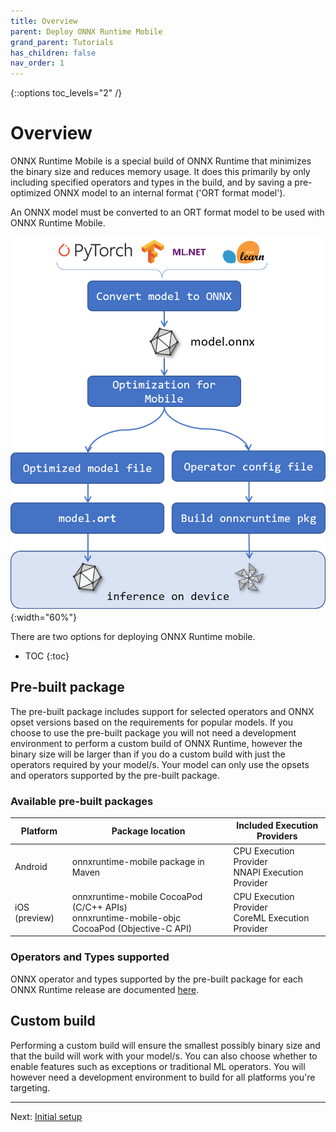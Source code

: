 ```yaml
---
title: Overview
parent: Deploy ONNX Runtime Mobile
grand_parent: Tutorials
has_children: false
nav_order: 1
---
```

{::options toc_levels="2" /}

# Overview

ONNX Runtime Mobile is a special build of ONNX Runtime that minimizes the binary size and reduces memory usage. It does this primarily by only including specified operators and types in the build, and by saving a pre-optimized ONNX model to an internal format ('ORT format model').

An ONNX model must be converted to an ORT format model to be used with ONNX Runtime Mobile.

![Steps to build for mobile platforms](../../../images/mobile.png){:width="60%"}


There are two options for deploying ONNX Runtime mobile.

* TOC
{:toc}

## Pre-built package 

The pre-built package includes support for selected operators and ONNX opset versions based on the requirements for popular models. If you choose to use the pre-built package you will not need a development environment to perform a custom build of ONNX Runtime, however the binary size will be larger than if you do a custom build with just the operators required by your model/s. Your model can only use the opsets and operators supported by the pre-built package. 


### Available pre-built packages

| Platform | Package location | Included Execution Providers |
|----------|------------------|----------|
| Android | onnxruntime-mobile package in Maven  | CPU Execution Provider <br>NNAPI Execution Provider |
| iOS (preview) | onnxruntime-mobile CocoaPod (C/C++ APIs) <br>onnxruntime-mobile-objc CocoaPod (Objective-C API) | CPU Execution Provider <br>CoreML Execution Provider |

### Operators and Types supported

ONNX operator and types supported by the pre-built package for each ONNX Runtime release are documented [here](../../reference/mobile/prebuilt-package).


## Custom build

Performing a custom build will ensure the smallest possibly binary size and that the build will work with your model/s. You can also choose whether to enable features such as exceptions or traditional ML operators. You will however need a development environment to build for all platforms you're targeting. 


-------
Next: [Initial setup](initial-setup)

